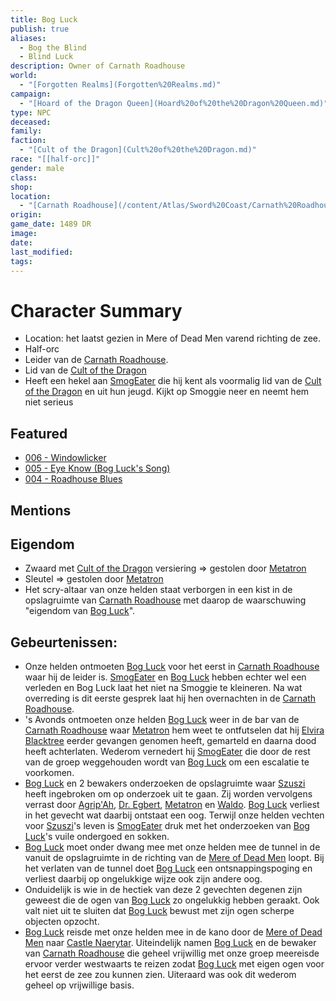 ```yaml
---
title: Bog Luck
publish: true
aliases:
  - Bog the Blind
  - Blind Luck
description: Owner of Carnath Roadhouse
world:
  - "[Forgotten Realms](Forgotten%20Realms.md)"
campaign:
  - "[Hoard of the Dragon Queen](Hoard%20of%20the%20Dragon%20Queen.md)"
type: NPC
deceased: 
family: 
faction:
  - "[Cult of the Dragon](Cult%20of%20the%20Dragon.md)"
race: "[[half-orc]]"
gender: male
class: 
shop: 
location:
  - "[Carnath Roadhouse](/content/Atlas/Sword%20Coast/Carnath%20Roadhouse.md)"
origin: 
game_date: 1489 DR
image: 
date: 
last_modified: 
tags: 
---
```

# Character Summary
- Location: het laatst gezien in Mere of Dead Men varend richting de zee.
- Half-orc
- Leider van de [Carnath Roadhouse](/content/Atlas/Sword%20Coast/Carnath%20Roadhouse.md). 
- Lid van de [Cult of the Dragon](Cult%20of%20the%20Dragon.md)
- Heeft een hekel aan [SmogEater](/content/Characters/Metatron%20and%20The%20Meta%20Band/SmogEater.md) die hij kent als voormalig lid van de [Cult of the Dragon](Cult%20of%20the%20Dragon.md) en uit hun jeugd. Kijkt op Smoggie neer en neemt hem niet serieus
## Featured
- [006 - Windowlicker](/content/Adventures/006%20-%20Windowlicker.md)
- [005 - Eye Know (Bog Luck's Song)](/content/Adventures/005%20-%20Eye%20Know%20(Bog%20Luck's%20Song).md)
- [004 - Roadhouse Blues](/content/Adventures/004%20-%20Roadhouse%20Blues.md)

## Mentions

## Eigendom
- Zwaard met [Cult of the Dragon](Cult%20of%20the%20Dragon.md) versiering => gestolen door [Metatron](/content/Characters/Metatron%20and%20The%20Meta%20Band/Metatron.md)
- Sleutel => gestolen door [Metatron](/content/Characters/Metatron%20and%20The%20Meta%20Band/Metatron.md)
- Het scry-altaar van onze helden staat verborgen in een kist in de opslagruimte van [Carnath Roadhouse](/content/Atlas/Sword%20Coast/Carnath%20Roadhouse.md) met daarop de waarschuwing "eigendom van [Bog Luck](Bog%20Luck.md)".

## Gebeurtenissen:
- Onze helden ontmoeten [Bog Luck](Bog%20Luck.md) voor het eerst in [Carnath Roadhouse](/content/Atlas/Sword%20Coast/Carnath%20Roadhouse.md) waar hij de leider is. [SmogEater](/content/Characters/Metatron%20and%20The%20Meta%20Band/SmogEater.md) en [Bog Luck](Bog%20Luck.md) hebben echter wel een verleden en Bog Luck laat het niet na Smoggie te kleineren. Na wat overreding is dit eerste gesprek laat hij hen overnachten in de [Carnath Roadhouse](/content/Atlas/Sword%20Coast/Carnath%20Roadhouse.md).
- 's Avonds ontmoeten onze helden [Bog Luck](Bog%20Luck.md) weer in de bar van de [Carnath Roadhouse](/content/Atlas/Sword%20Coast/Carnath%20Roadhouse.md) waar [Metatron](/content/Characters/Metatron%20and%20The%20Meta%20Band/Metatron.md) hem weet te ontfutselen dat hij [Elvira Blacktree](/content/Characters/Elvira%20Blacktree.md) eerder gevangen genomen heeft, gemarteld en daarna dood heeft achterlaten. Wederom vernedert hij [SmogEater](/content/Characters/Metatron%20and%20The%20Meta%20Band/SmogEater.md) die door de rest van de groep weggehouden wordt van [Bog Luck](Bog%20Luck.md) om een escalatie te voorkomen.
- [Bog Luck](Bog%20Luck.md) en 2 bewakers onderzoeken de opslagruimte waar [Szuszi](/content/Characters/Metatron%20and%20The%20Meta%20Band/Szuszi.md) heeft ingebroken om op onderzoek uit te gaan. Zij worden vervolgens verrast door [Agrip'Ah](Agrip'Ah.md), [Dr. Egbert](/content/Characters/Metatron%20and%20The%20Meta%20Band/Dr.%20Egbert.md), [Metatron](/content/Characters/Metatron%20and%20The%20Meta%20Band/Metatron.md) en [Waldo](/content/Characters/Metatron%20and%20The%20Meta%20Band/Waldo.md). [Bog Luck](Bog%20Luck.md) verliest in het gevecht wat daarbij ontstaat een oog. Terwijl onze helden vechten voor [Szuszi](/content/Characters/Metatron%20and%20The%20Meta%20Band/Szuszi.md)'s leven is [SmogEater](/content/Characters/Metatron%20and%20The%20Meta%20Band/SmogEater.md) druk met het onderzoeken van [Bog Luck](Bog%20Luck.md)'s vuile ondergoed en sokken. 
- [Bog Luck](Bog%20Luck.md) moet onder dwang mee met onze helden mee de tunnel in de vanuit de opslagruimte in de richting van de [Mere of Dead Men](/content/Atlas/Sword%20Coast/Mere%20of%20Dead%20Men/index.md) loopt. Bij het verlaten van de tunnel doet [Bog Luck](Bog%20Luck.md) een ontsnappingspoging en verliest daarbij op ongelukkige wijze ook zijn andere oog.
- Onduidelijk is wie in de hectiek van deze 2 gevechten degenen zijn geweest die de ogen van [Bog Luck](Bog%20Luck.md) zo ongelukkig hebben geraakt. Ook valt niet uit te sluiten dat [Bog Luck](Bog%20Luck.md) bewust met zijn ogen scherpe objecten opzocht. 
- [Bog Luck](Bog%20Luck.md) reisde met onze helden mee in de kano door de [Mere of Dead Men](/content/Atlas/Sword%20Coast/Mere%20of%20Dead%20Men/index.md) naar [Castle Naerytar](/content/Atlas/Sword%20Coast/Mere%20of%20Dead%20Men/Castle%20Naerytar.md). Uiteindelijk namen [Bog Luck](Bog%20Luck.md) en de bewaker van [Carnath Roadhouse](/content/Atlas/Sword%20Coast/Carnath%20Roadhouse.md) die geheel vrijwillig met onze groep meereisde ervoor verder westwaarts te reizen zodat [Bog Luck](Bog%20Luck.md) met eigen ogen voor het eerst de zee zou kunnen zien. Uiteraard was ook dit wederom geheel op vrijwillige basis.

